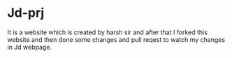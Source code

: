 # Jd-prj
It is a website which is created by harsh sir and after that I forked this website and then done some changes and pull reqest to watch my changes in Jd webpage.
